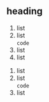 ## heading

1. list  
1. list  
  `code`  
1. list  
1. list  

1) list  
2) list  
  `code`  
3) list  
